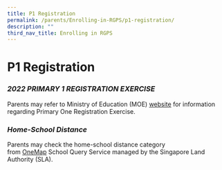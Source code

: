 ```yaml
---
title: P1 Registration
permalink: /parents/Enrolling-in-RGPS/p1-registration/
description: ""
third_nav_title: Enrolling in RGPS
---
```

# **P1 Registration** 

### *2022 PRIMARY 1 REGISTRATION EXERCISE*

Parents may refer to Ministry of Education (MOE) [website](https://www.moe.gov.sg/primary/p1-registration/registration-phases-key-dates) for information regarding Primary One Registration Exercise.
 
### *Home-School Distance*

Parents may check the home-school distance category from [OneMap](https://www.onemap.sg/index.html) School Query Service managed by the Singapore Land Authority (SLA).
